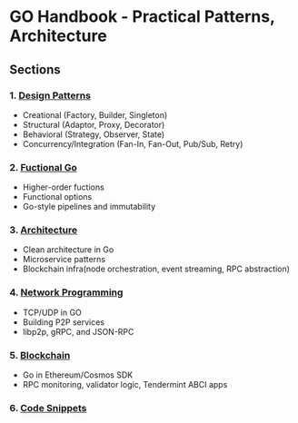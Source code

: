 # GO Handbook - Practical Patterns, Architecture

## Sections

### 1. [Design Patterns](./design-patterns/)
- Creational (Factory, Builder, Singleton)
- Structural (Adaptor, Proxy, Decorator)
- Behavioral (Strategy, Observer, State)
- Concurrency/Integration (Fan-In, Fan-Out, Pub/Sub, Retry)

### 2. [Fuctional Go](./functional-go/)
- Higher-order fuctions
- Functional options
- Go-style pipelines and immutability

### 3. [Architecture](./architecture/)
- Clean architecture in Go
- Microservice patterns
- Blockchain infra(node orchestration, event streaming, RPC abstraction)

### 4. [Network Programming](/network-programming/)
- TCP/UDP in GO
- Building P2P services
- libp2p, gRPC, and JSON-RPC
  

### 5. [Blockchain](./blockchain/)
- Go in Ethereum/Cosmos SDK
- RPC monitoring, validator logic, Tendermint ABCI apps

### 6. [Code Snippets](./code-snippets/)

